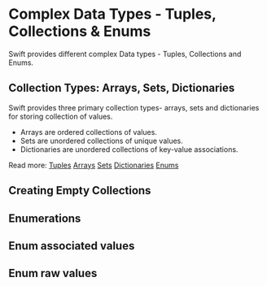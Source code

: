 # Complex Data Types - Tuples, Collections & Enums
Swift provides different complex Data types - Tuples, Collections and Enums.

## Collection Types: Arrays, Sets, Dictionaries
Swift provides three primary collection types- arrays, sets and dictionaries for storing collection of values.
* Arrays are ordered collections of values. 
* Sets are unordered collections of unique values.
* Dictionaries are unordered collections of key-value associations.

Read more:
[Tuples]()
[Arrays]()
[Sets]()
[Dictionaries]()
[Enums]()



## Creating Empty Collections

## Enumerations

## Enum associated values

## Enum raw values